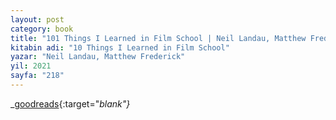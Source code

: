 ```yaml
---
layout: post
category: book
title: "101 Things I Learned in Film School | Neil Landau, Matthew Frederick (Kitap)"
kitabin adi: "10 Things I Learned in Film School"
yazar: "Neil Landau, Matthew Frederick"
yil: 2021
sayfa: "218"
---
```


_[goodreads](https://www.goodreads.com/book/show/8065938-101-things-i-learned-in-film-school){:target="_blank"}_
